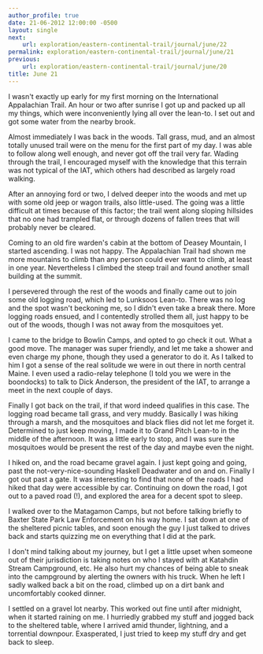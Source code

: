 ```yaml
---
author_profile: true
date: 21-06-2012 12:00:00 -0500
layout: single
next:
    url: exploration/eastern-continental-trail/journal/june/22
permalink: exploration/eastern-continental-trail/journal/june/21
previous:
    url: exploration/eastern-continental-trail/journal/june/20
title: June 21
---
```

I wasn't exactly up early for my first morning on the International Appalachian Trail. An hour or two after sunrise I got up and packed up all my things, which were inconveniently lying all over the lean-to. I set out and got some water from the nearby brook.

Almost immediately I was back in the woods. Tall grass, mud, and an almost totally unused trail were on the menu for the first part of my day. I was able to follow along well enough, and never got off the trail very far. Wading through the trail, I encouraged myself with the knowledge that this terrain was not typical of the IAT, which others had described as largely road walking.

After an annoying ford or two, I delved deeper into the woods and met up with some old jeep or wagon trails, also little-used. The going was a little difficult at times because of this factor; the trail went along sloping hillsides that no one had trampled flat, or through dozens of fallen trees that will probably never be cleared.

Coming to an old fire warden's cabin at the bottom of Deasey Mountain, I started ascending. I was not happy. The Appalachian Trail had shown me more mountains to climb than any person could ever want to climb, at least in one year. Nevertheless I climbed the steep trail and found another small building at the summit.

I persevered through the rest of the woods and finally came out to join some old logging road, which led to Lunksoos Lean-to. There was no log and the spot wasn't beckoning me, so I didn't even take a break there. More logging roads ensued, and I contentedly strolled them all, just happy to be out of the woods, though I was not away from the mosquitoes yet.

I came to the bridge to Bowlin Camps, and opted to go check it out. What a good move. The manager was super friendly, and let me take a shower and even charge my phone, though they used a generator to do it. As I talked to him I got a sense of the real solitude we were in out there in north central Maine. I even used a radio-relay telephone (I told you we were in the boondocks) to talk to Dick Anderson, the president of the IAT, to arrange a meet in the next couple of days.

Finally I got back on the trail, if that word indeed qualifies in this case. The logging road became tall grass, and very muddy. Basically I was hiking through a marsh, and the mosquitoes and black flies did not let me forget it. Determined to just keep moving, I made it to Grand Pitch Lean-to in the middle of the afternoon. It was a little early to stop, and I was sure the mosquitoes would be present the rest of the day and maybe even the night.

I hiked on, and the road became gravel again. I just kept going and going, past the not-very-nice-sounding Haskell Deadwater and on and on. Finally I got out past a gate. It was interesting to find that none of the roads I had hiked that day were accessible by car. Continuing on down the road, I got out to a paved road (!), and explored the area for a decent spot to sleep.

I walked over to the Matagamon Camps, but not before talking briefly to Baxter State Park Law Enforcement on his way home. I sat down at one of the sheltered picnic tables, and soon enough the guy I just talked to drives back and starts quizzing me on everything that I did at the park.

I don't mind talking about my journey, but I get a little upset when someone out of their jurisdiction is taking notes on who I stayed with at Katahdin Stream Campground, etc. He also hurt my chances of being able to sneak into the campground by alerting the owners with his truck. When he left I sadly walked back a bit on the road, climbed up on a dirt bank and uncomfortably cooked dinner.

I settled on a gravel lot nearby. This worked out fine until after midnight, when it started raining on me. I hurriedly grabbed my stuff and jogged back to the sheltered table, where I arrived amid thunder, lightning, and a torrential downpour. Exasperated, I just tried to keep my stuff dry and get back to sleep.